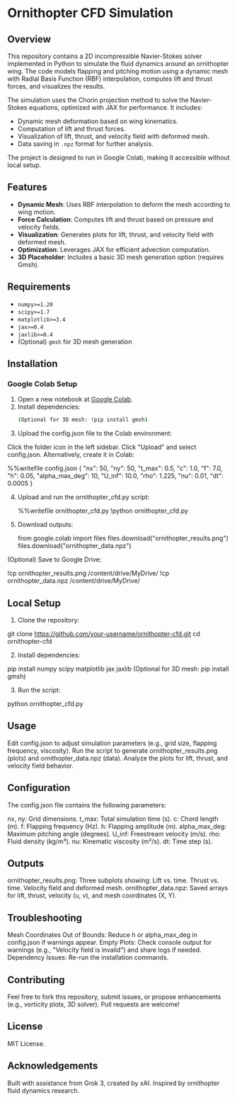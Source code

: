 # Ornithopter CFD Simulation

## Overview

This repository contains a 2D incompressible Navier-Stokes solver implemented in Python to simulate the fluid dynamics around an ornithopter wing. The code models flapping and pitching motion using a dynamic mesh with Radial Basis Function (RBF) interpolation, computes lift and thrust forces, and visualizes the results.

The simulation uses the Chorin projection method to solve the Navier-Stokes equations, optimized with JAX for performance. It includes:
- Dynamic mesh deformation based on wing kinematics.
- Computation of lift and thrust forces.
- Visualization of lift, thrust, and velocity field with deformed mesh.
- Data saving in `.npz` format for further analysis.

The project is designed to run in Google Colab, making it accessible without local setup.

## Features

- **Dynamic Mesh**: Uses RBF interpolation to deform the mesh according to wing motion.
- **Force Calculation**: Computes lift and thrust based on pressure and velocity fields.
- **Visualization**: Generates plots for lift, thrust, and velocity field with deformed mesh.
- **Optimization**: Leverages JAX for efficient advection computation.
- **3D Placeholder**: Includes a basic 3D mesh generation option (requires Gmsh).

## Requirements

- `numpy>=1.20`
- `scipy>=1.7`
- `matplotlib>=3.4`
- `jax>=0.4`
- `jaxlib>=0.4`
- (Optional) `gmsh` for 3D mesh generation

## Installation

### Google Colab Setup

1. Open a new notebook at [Google Colab](https://colab.research.google.com).
2. Install dependencies:
   ```bash
   (Optional for 3D mesh: !pip install gmsh)
3. Upload the config.json file to the Colab environment:

Click the folder icon in the left sidebar.
Click "Upload" and select config.json.
Alternatively, create it in Colab:

%%writefile config.json
{
    "nx": 50,
    "ny": 50,
    "t_max": 0.5,
    "c": 1.0,
    "f": 7.0,
    "h": 0.05,
    "alpha_max_deg": 10,
    "U_inf": 10.0,
    "rho": 1.225,
    "nu": 0.01,
    "dt": 0.0005
}

4. Upload and run the ornithopter_cfd.py script:

   %%writefile ornithopter_cfd.py
!python ornithopter_cfd.py

5. Download outputs:

   from google.colab import files
files.download("ornithopter_results.png")
files.download("ornithopter_data.npz")

(Optional) Save to Google Drive:

!cp ornithopter_results.png /content/drive/MyDrive/
!cp ornithopter_data.npz /content/drive/MyDrive/

## Local Setup
1. Clone the repository:

git clone https://github.com/your-username/ornithopter-cfd.git
cd ornithopter-cfd

2. Install dependencies:

pip install numpy scipy matplotlib jax jaxlib
(Optional for 3D mesh: pip install gmsh)

3. Run the script:

python ornithopter_cfd.py


## Usage

  Edit config.json to adjust simulation parameters (e.g., grid size, flapping frequency, viscosity).
  Run the script to generate ornithopter_results.png (plots) and ornithopter_data.npz (data).
  Analyze the plots for lift, thrust, and velocity field behavior.

## Configuration
The config.json file contains the following parameters:

  nx, ny: Grid dimensions.
  t_max: Total simulation time (s).
  c: Chord length (m).
  f: Flapping frequency (Hz).
  h: Flapping amplitude (m).
  alpha_max_deg: Maximum pitching angle (degrees).
  U_inf: Freestream velocity (m/s).
  rho: Fluid density (kg/m³).
  nu: Kinematic viscosity (m²/s).
  dt: Time step (s).

## Outputs
  ornithopter_results.png: Three subplots showing:
    Lift vs. time.
    Thrust vs. time.
    Velocity field and deformed mesh.
  ornithopter_data.npz: Saved arrays for lift, thrust, velocity (u, v), and mesh coordinates (X, Y).

## Troubleshooting
  Mesh Coordinates Out of Bounds: Reduce h or alpha_max_deg in config.json if warnings appear.
  Empty Plots: Check console output for warnings (e.g., "Velocity field is invalid") and share logs if needed.
  Dependency Issues: Re-run the installation commands.

## Contributing
Feel free to fork this repository, submit issues, or propose enhancements (e.g., vorticity plots, 3D solver). Pull requests are welcome!

## License
MIT License.

## Acknowledgements
Built with assistance from Grok 3, created by xAI.
Inspired by ornithopter fluid dynamics research.
